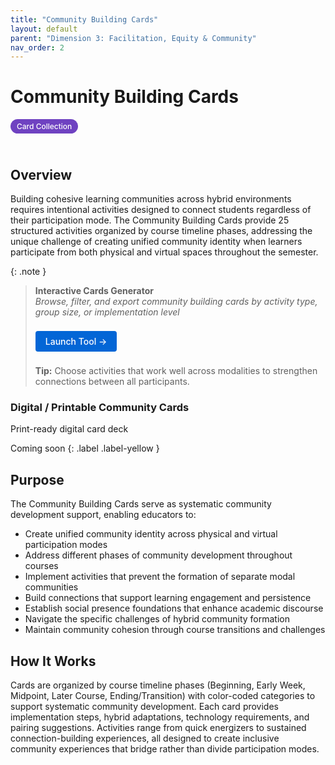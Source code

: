 ```yaml
---
title: "Community Building Cards"
layout: default
parent: "Dimension 3: Facilitation, Equity & Community"
nav_order: 2
---
```


# Community Building Cards

<span style="background: #6f42c1; color: white; padding: 4px 10px; border-radius: 16px; font-size: 12px; font-weight: 500; white-space: nowrap; display: inline-block; margin-bottom: 24px;">Card Collection</span>

## Overview
Building cohesive learning communities across hybrid environments requires intentional activities designed to connect students regardless of their participation mode. The Community Building Cards provide 25 structured activities organized by course timeline phases, addressing the unique challenge of creating unified community identity when learners participate from both physical and virtual spaces throughout the semester.



{: .note }
> **Interactive Cards Generator**  
> *Browse, filter, and export community building cards by activity type, group size, or implementation level*
>
> <a href="/assets/tools/hybrid-learning-community-building-cards.html" style="display: inline-block; background: #0366d6; color: white; padding: 8px 16px; text-decoration: none; border-radius: 4px; font-weight: 500; margin: 8px 0; font-size: 14px;">
> Launch Tool →
> </a>
>
> **Tip:** Choose activities that work well across modalities to strengthen connections between all participants.

### Digital / Printable Community Cards
Print-ready digital card deck

Coming soon
{: .label .label-yellow }

## Purpose
The Community Building Cards serve as systematic community development support, enabling educators to:

- Create unified community identity across physical and virtual participation modes
- Address different phases of community development throughout courses
- Implement activities that prevent the formation of separate modal communities
- Build connections that support learning engagement and persistence
- Establish social presence foundations that enhance academic discourse
- Navigate the specific challenges of hybrid community formation
- Maintain community cohesion through course transitions and challenges

## How It Works
Cards are organized by course timeline phases (Beginning, Early Week, Midpoint, Later Course, Ending/Transition) with color-coded categories to support systematic community development. Each card provides implementation steps, hybrid adaptations, technology requirements, and pairing suggestions. Activities range from quick energizers to sustained connection-building experiences, all designed to create inclusive community experiences that bridge rather than divide participation modes. 
